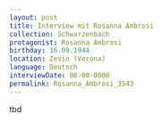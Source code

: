 ```yaml
---
layout: post
title: Interview mit Rosanna Ambrosi
collection: Schwarzenbach
protagonist: Rosanna Ambrosi
birthday: 16.09.1944
location: Zevio (Verona)
language: Deutsch
interviewDate: 00-00-0000
permalink: Rosanna_Ambrosi_3543
---
```

tbd